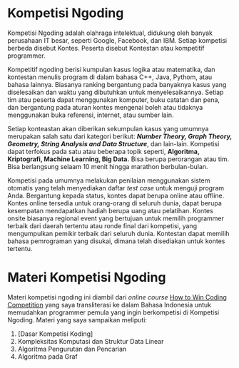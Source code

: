 # Kompetisi Ngoding

Kompetisi Ngoding adalah olahraga intelektual, didukung oleh banyak perusahaan IT besar, seperti Google, Facebook, dan IBM. Setiap kompetisi berbeda disebut Kontes. Peserta disebut Kontestan atau kompetitif programmer.

Kompetitif ngoding berisi kumpulan kasus logika atau matematika, dan kontestan menulis program di dalam bahasa C++, Java, Pythom, atau bahasa lainnya. Biasanya ranking bergantung pada banyaknya kasus yang diselesaikan dan waktu yang dibutuhkan untuk menyelesaikannya. Setiap tim atau peserta dapat menggunakan komputer, buku catatan dan pena, dan bergantung pada aturan kontes mengenai boleh atau tidaknya menggunakan buka referensi, internet, atau sumber lain.

Setiap konteastan akan diberikan sekumpulan kasus yang umumnya merupakan salah satu dari kategori berikut: ***Number Theory, Graph Theory, Geometry, String Analysis and Data Structure***, dan lain-lain. Kompetisi dapat terfokus pada satu atau beberapa topik seperti, **Algoritma, Kriptografi, Machine Learning, Big Data.** Bisa berupa perorangan atau tim. Bisa berlangsung selaam 10 menit hingga marathon berbulan-bulan.

Kompetisi pada umumnya melakukan penilaian menggunakan sistem otomatis yang telah menyediakan daftar _test case_ untuk menguji program Anda. Bergantung kepada status, kontes dapat berupa online atau offline. Kontes online tersedia untuk orang-orang di seluruh dunia, dapat berupa kesempatan mendapatkan hadiah berupa uang atau pelatihan. Kontes onsite biasanya regional event yang bertujuan untuk memilih programmer terbaik dari daerah tertentu atau ronde final dari kompetisi, yang mengumpulkan pemikir terbaik dari seluruh dunia. Kontestan dapat memilih bahasa pemrograman yang disukai, dimana telah disediakan untuk kontes tertentu.


# Materi Kompetisi Ngoding

Materi kompetisi ngoding ini diambil dari _online course_ [How to Win Coding Competition](https://courses.edx.org/courses/course-v1:ITMOx+I2CPx+3T2016/info) yang saya transliterasi ke dalam Bahasa Indonesia untuk memudahkan programmer pemula yang ingin berkompetisi di Kompetisi Ngoding. Materi yang saya sampaikan meliputi:
1. [Dasar Kompetisi Koding]
2. Kompleksitas Komputasi dan Struktur Data Linear
3. Algoritma Pengurutan dan Pencarian
4. Algoritma pada Graf

